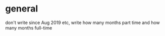 # general

don't write since Aug 2019 etc, write how many months part time and how many months full-time

